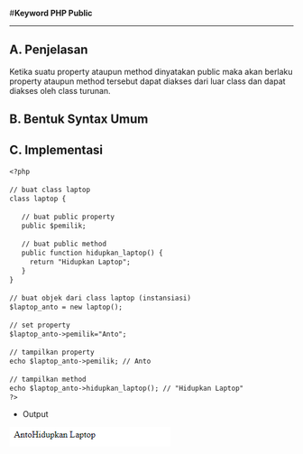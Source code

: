 #**Keyword PHP Public**
***

## **A. Penjelasan**

Ketika suatu property ataupun method dinyatakan public maka akan berlaku property ataupun method tersebut dapat diakses dari luar class dan dapat diakses oleh class turunan.

## **B. Bentuk Syntax Umum**

       
## **C. Implementasi**

	<?php
	 
	// buat class laptop
	class laptop {
	 
	   // buat public property
	   public $pemilik;
	 
	   // buat public method
	   public function hidupkan_laptop() {
	     return "Hidupkan Laptop";
	   }
	}
	  
	// buat objek dari class laptop (instansiasi)
	$laptop_anto = new laptop();
	  
	// set property
	$laptop_anto->pemilik="Anto";
	  
	// tampilkan property
	echo $laptop_anto->pemilik; // Anto
	  
	// tampilkan method
	echo $laptop_anto->hidupkan_laptop(); // "Hidupkan Laptop"
	?>
		 
* Output

![Screenshot](img/public.PNG)
